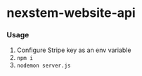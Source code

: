 # nexstem-website-api

### Usage
1. Configure Stripe key as an env variable
2. `npm i`
3. `nodemon server.js`
